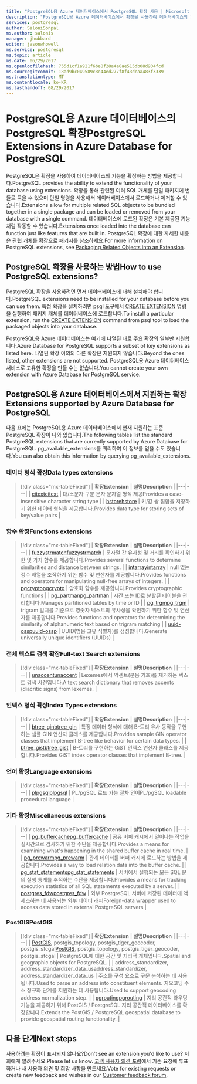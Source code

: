 ```yaml
---
title: "PostgreSQL용 Azure 데이터베이스에서 PostgreSQL 확장 사용 | Microsoft Docs"
description: "PostgreSQL용 Azure 데이터베이스에서 확장을 사용하여 데이터베이스의 기능을 확장하는 방법을 설명합니다."
services: postgresql
author: SaloniSonpal
ms.author: salonis
manager: jhubbard
editor: jasonwhowell
ms.service: postgresql
ms.topic: article
ms.date: 06/29/2017
ms.openlocfilehash: 755d1cf1a921f6be8f28a4a8ae515db08d904fcd
ms.sourcegitcommit: 18ad9bc049589c8e44ed277f8f43dcaa483f3339
ms.translationtype: MT
ms.contentlocale: ko-KR
ms.lasthandoff: 08/29/2017
---
```

# <a name="postgresql-extensions-in-azure-database-for-postgresql"></a><span data-ttu-id="1e37c-103">PostgreSQL용 Azure 데이터베이스의 PostgreSQL 확장</span><span class="sxs-lookup"><span data-stu-id="1e37c-103">PostgreSQL Extensions in Azure Database for PostgreSQL</span></span>
<span data-ttu-id="1e37c-104">PostgreSQL은 확장을 사용하여 데이터베이스의 기능을 확장하는 방법을 제공합니다.</span><span class="sxs-lookup"><span data-stu-id="1e37c-104">PostgreSQL provides the ability to extend the functionality of your database using extensions.</span></span> <span data-ttu-id="1e37c-105">확장을 통해 관련된 여러 SQL 개체를 단일 패키지에 번들로 묶을 수 있으며 단일 명령을 사용해서 데이터베이스에서 로드하거나 제거할 수 있습니다.</span><span class="sxs-lookup"><span data-stu-id="1e37c-105">Extensions allow for multiple related SQL objects to be bundled together in a single package and can be loaded or removed from your database with a single command.</span></span> <span data-ttu-id="1e37c-106">데이터베이스에 로드된 확장은 기본 제공된 기능처럼 작동할 수 있습니다.</span><span class="sxs-lookup"><span data-stu-id="1e37c-106">Extensions once loaded into the database can function just like features that are built in.</span></span> <span data-ttu-id="1e37c-107">PostgreSQL 확장에 대한 자세한 내용은 [관련 개체를 확장으로 패키지](https://www.postgresql.org/docs/9.6/static/extend-extensions.html)를 참조하세요.</span><span class="sxs-lookup"><span data-stu-id="1e37c-107">For more information on PostgreSQL extensions, see [Packaging Related Objects into an Extension](https://www.postgresql.org/docs/9.6/static/extend-extensions.html).</span></span>

## <a name="how-to-use-postgresql-extensions"></a><span data-ttu-id="1e37c-108">PostgreSQL 확장을 사용하는 방법</span><span class="sxs-lookup"><span data-stu-id="1e37c-108">How to use PostgreSQL extensions?</span></span>
<span data-ttu-id="1e37c-109">PostgreSQL 확장을 사용하려면 먼저 데이터베이스에 대해 설치해야 합니다.</span><span class="sxs-lookup"><span data-stu-id="1e37c-109">PostgreSQL extensions need to be installed for your database before you can use them.</span></span> <span data-ttu-id="1e37c-110">특정 확장을 설치하려면 psql 도구에서 [CREATE EXTENSION](https://www.postgresql.org/docs/9.6/static/sql-createextension.html) 명령을 실행하여 패키지 개체를 데이터베이스에 로드합니다.</span><span class="sxs-lookup"><span data-stu-id="1e37c-110">To install a particular extension, run the [CREATE EXTENSION](https://www.postgresql.org/docs/9.6/static/sql-createextension.html) command from psql tool to load the packaged objects into your database.</span></span>

<span data-ttu-id="1e37c-111">PostgreSQL용 Azure 데이터베이스는 여기에 나열된 대로 주요 확장의 일부만 지원합니다.</span><span class="sxs-lookup"><span data-stu-id="1e37c-111">Azure Database for PostgreSQL supports a subset of key extensions as listed here.</span></span> <span data-ttu-id="1e37c-112">나열된 확장 이외의 다른 확장은 지원되지 않습니다.</span><span class="sxs-lookup"><span data-stu-id="1e37c-112">Beyond the ones listed, other extensions are not supported.</span></span> <span data-ttu-id="1e37c-113">PostgreSQL용 Azure 데이터베이스 서비스로 고유한 확장을 만들 수는 없습니다.</span><span class="sxs-lookup"><span data-stu-id="1e37c-113">You cannot create your own extension with Azure Database for PostgreSQL service.</span></span>

## <a name="extensions-supported-by-azure-database-for-postgresql"></a><span data-ttu-id="1e37c-114">PostgreSQL용 Azure 데이터베이스에서 지원하는 확장</span><span class="sxs-lookup"><span data-stu-id="1e37c-114">Extensions supported by Azure Database for PostgreSQL</span></span>
<span data-ttu-id="1e37c-115">다음 표에는 PostgreSQL용 Azure 데이터베이스에서 현재 지원하는 표준 PostgreSQL 확장이 나와 있습니다.</span><span class="sxs-lookup"><span data-stu-id="1e37c-115">The following tables list the standard PostgreSQL extensions that are currently supported by Azure Database for PostgreSQL.</span></span> <span data-ttu-id="1e37c-116">pg\_available\_extensions를 쿼리하여 이 정보를 얻을 수도 있습니다.</span><span class="sxs-lookup"><span data-stu-id="1e37c-116">You can also obtain this information by querying pg\_available\_extensions.</span></span> 

### <a name="data-types-extensions"></a><span data-ttu-id="1e37c-117">데이터 형식 확장</span><span class="sxs-lookup"><span data-stu-id="1e37c-117">Data types extensions</span></span>

> [!div class="mx-tableFixed"]
| <span data-ttu-id="1e37c-118">**확장**</span><span class="sxs-lookup"><span data-stu-id="1e37c-118">**Extension**</span></span> | <span data-ttu-id="1e37c-119">**설명**</span><span class="sxs-lookup"><span data-stu-id="1e37c-119">**Description**</span></span> |
|---|---|
| [<span data-ttu-id="1e37c-120">citext</span><span class="sxs-lookup"><span data-stu-id="1e37c-120">citext</span></span>](https://www.postgresql.org/docs/9.6/static/citext.html) | <span data-ttu-id="1e37c-121">대/소문자 구분 문자 문자열 형식 제공</span><span class="sxs-lookup"><span data-stu-id="1e37c-121">Provides a case-insensitive character string type</span></span> |
| [<span data-ttu-id="1e37c-122">hstore</span><span class="sxs-lookup"><span data-stu-id="1e37c-122">hstore</span></span>](https://www.postgresql.org/docs/9.6/static/hstore.html) | <span data-ttu-id="1e37c-123">키/값 쌍 집합을 저장하기 위한 데이터 형식을 제공합니다.</span><span class="sxs-lookup"><span data-stu-id="1e37c-123">Provides data type for storing sets of key/value pairs</span></span> |

### <a name="functions-extensions"></a><span data-ttu-id="1e37c-124">함수 확장</span><span class="sxs-lookup"><span data-stu-id="1e37c-124">Functions extensions</span></span>

> [!div class="mx-tableFixed"]
| <span data-ttu-id="1e37c-125">**확장**</span><span class="sxs-lookup"><span data-stu-id="1e37c-125">**Extension**</span></span> | <span data-ttu-id="1e37c-126">**설명**</span><span class="sxs-lookup"><span data-stu-id="1e37c-126">**Description**</span></span> |
|---|---|
| [<span data-ttu-id="1e37c-127">fuzzystrmatch</span><span class="sxs-lookup"><span data-stu-id="1e37c-127">fuzzystrmatch</span></span>](https://www.postgresql.org/docs/9.6/static/fuzzystrmatch.html) | <span data-ttu-id="1e37c-128">문자열 간 유사성 및 거리를 확인하기 위한 몇 가지 함수를 제공합니다.</span><span class="sxs-lookup"><span data-stu-id="1e37c-128">Provides several functions to determine similarities and distance between strings.</span></span> |
| [<span data-ttu-id="1e37c-129">intarray</span><span class="sxs-lookup"><span data-stu-id="1e37c-129">intarray</span></span>](https://www.postgresql.org/docs/9.6/static/intarray.html) | <span data-ttu-id="1e37c-130">null 없는 정수 배열을 조작하기 위한 함수 및 연산자를 제공합니다.</span><span class="sxs-lookup"><span data-stu-id="1e37c-130">Provides functions and operators for manipulating null-free arrays of integers.</span></span> |
| [<span data-ttu-id="1e37c-131">pgcrypto</span><span class="sxs-lookup"><span data-stu-id="1e37c-131">pgcrypto</span></span>](https://www.postgresql.org/docs/9.6/static/pgcrypto.html) | <span data-ttu-id="1e37c-132">암호화 함수를 제공합니다.</span><span class="sxs-lookup"><span data-stu-id="1e37c-132">Provides cryptographic functions</span></span> |
| [<span data-ttu-id="1e37c-133">pg\_partman</span><span class="sxs-lookup"><span data-stu-id="1e37c-133">pg\_partman</span></span>](https://pgxn.org/dist/pg_partman/doc/pg_partman.html) | <span data-ttu-id="1e37c-134">시간 또는 ID로 분할된 테이블을 관리합니다.</span><span class="sxs-lookup"><span data-stu-id="1e37c-134">Manages partitioned tables by time or ID</span></span> |
| [<span data-ttu-id="1e37c-135">pg\_trgm</span><span class="sxs-lookup"><span data-stu-id="1e37c-135">pg\_trgm</span></span>](https://www.postgresql.org/docs/9.6/static/pgtrgm.html) | <span data-ttu-id="1e37c-136">trigram 일치를 기준으로 영숫자 텍스트의 유사성을 확인하기 위한 함수 및 연산자를 제공합니다.</span><span class="sxs-lookup"><span data-stu-id="1e37c-136">Provides functions and operators for determining the similarity of alphanumeric text based on trigram matching</span></span> |
| [<span data-ttu-id="1e37c-137">uuid-ossp</span><span class="sxs-lookup"><span data-stu-id="1e37c-137">uuid-ossp</span></span>](https://www.postgresql.org/docs/9.6/static/uuid-ossp.html) | <span data-ttu-id="1e37c-138">UUID(범용 고유 식별자)를 생성합니다.</span><span class="sxs-lookup"><span data-stu-id="1e37c-138">Generate universally unique identifiers (UUIDs)</span></span> |

### <a name="full-text-search-extensions"></a><span data-ttu-id="1e37c-139">전체 텍스트 검색 확장</span><span class="sxs-lookup"><span data-stu-id="1e37c-139">Full-text Search extensions</span></span>

> [!div class="mx-tableFixed"]
| <span data-ttu-id="1e37c-140">**확장**</span><span class="sxs-lookup"><span data-stu-id="1e37c-140">**Extension**</span></span> | <span data-ttu-id="1e37c-141">**설명**</span><span class="sxs-lookup"><span data-stu-id="1e37c-141">**Description**</span></span> |
|---|---|
| [<span data-ttu-id="1e37c-142">unaccent</span><span class="sxs-lookup"><span data-stu-id="1e37c-142">unaccent</span></span>](https://www.postgresql.org/docs/9.6/static/unaccent.html) | <span data-ttu-id="1e37c-143">Lexemes에서 악센트(분음 기호)를 제거하는 텍스트 검색 사전입니다.</span><span class="sxs-lookup"><span data-stu-id="1e37c-143">A text search dictionary that removes accents (diacritic signs) from lexemes.</span></span> |

### <a name="index-types-extensions"></a><span data-ttu-id="1e37c-144">인덱스 형식 확장</span><span class="sxs-lookup"><span data-stu-id="1e37c-144">Index Types extensions</span></span>

> [!div class="mx-tableFixed"]
| <span data-ttu-id="1e37c-145">**확장**</span><span class="sxs-lookup"><span data-stu-id="1e37c-145">**Extension**</span></span> | <span data-ttu-id="1e37c-146">**설명**</span><span class="sxs-lookup"><span data-stu-id="1e37c-146">**Description**</span></span> |
|---|---|
| [<span data-ttu-id="1e37c-147">btree\_gin</span><span class="sxs-lookup"><span data-stu-id="1e37c-147">btree\_gin</span></span>](https://www.postgresql.org/docs/9.6/static/btree-gin.html) | <span data-ttu-id="1e37c-148">특정 데이터 형식에 대해 B-트리 유사 동작을 구현하는 샘플 GIN 연산자 클래스를 제공합니다.</span><span class="sxs-lookup"><span data-stu-id="1e37c-148">Provides sample GIN operator classes that implement B-tree like behavior for certain data types.</span></span> |
| [<span data-ttu-id="1e37c-149">btree\_gist</span><span class="sxs-lookup"><span data-stu-id="1e37c-149">btree\_gist</span></span>](https://www.postgresql.org/docs/9.6/static/btree-gist.html) | <span data-ttu-id="1e37c-150">B-트리를 구현하는 GiST 인덱스 연산자 클래스를 제공합니다.</span><span class="sxs-lookup"><span data-stu-id="1e37c-150">Provides GiST index operator classes that implement B-tree.</span></span> |

### <a name="language-extensions"></a><span data-ttu-id="1e37c-151">언어 확장</span><span class="sxs-lookup"><span data-stu-id="1e37c-151">Language extensions</span></span>

> [!div class="mx-tableFixed"]
| <span data-ttu-id="1e37c-152">**확장**</span><span class="sxs-lookup"><span data-stu-id="1e37c-152">**Extension**</span></span> | <span data-ttu-id="1e37c-153">**설명**</span><span class="sxs-lookup"><span data-stu-id="1e37c-153">**Description**</span></span> |
|---|---|
| [<span data-ttu-id="1e37c-154">plpgsql</span><span class="sxs-lookup"><span data-stu-id="1e37c-154">plpgsql</span></span>](https://www.postgresql.org/docs/9.6/static/plpgsql.html) | <span data-ttu-id="1e37c-155">PL/pgSQL 로드 가능 절차 언어</span><span class="sxs-lookup"><span data-stu-id="1e37c-155">PL/pgSQL loadable procedural language</span></span> |

### <a name="miscellaneous-extensions"></a><span data-ttu-id="1e37c-156">기타 확장</span><span class="sxs-lookup"><span data-stu-id="1e37c-156">Miscellaneous extensions</span></span>

> [!div class="mx-tableFixed"]
| <span data-ttu-id="1e37c-157">**확장**</span><span class="sxs-lookup"><span data-stu-id="1e37c-157">**Extension**</span></span> | <span data-ttu-id="1e37c-158">**설명**</span><span class="sxs-lookup"><span data-stu-id="1e37c-158">**Description**</span></span> |
|---|---|
| [<span data-ttu-id="1e37c-159">pg\_buffercache</span><span class="sxs-lookup"><span data-stu-id="1e37c-159">pg\_buffercache</span></span>](https://www.postgresql.org/docs/9.6/static/pgbuffercache.html) | <span data-ttu-id="1e37c-160">공유 버퍼 캐시에서 일어나는 작업을 실시간으로 검사하기 위한 수단을 제공합니다.</span><span class="sxs-lookup"><span data-stu-id="1e37c-160">Provides a means for examining what's happening in the shared buffer cache in real time.</span></span> |
| [<span data-ttu-id="1e37c-161">pg\_prewarm</span><span class="sxs-lookup"><span data-stu-id="1e37c-161">pg\_prewarm</span></span>](https://www.postgresql.org/docs/9.6/static/pgprewarm.html) | <span data-ttu-id="1e37c-162">관계 데이터를 버퍼 캐시에 로드하는 방법을 제공합니다.</span><span class="sxs-lookup"><span data-stu-id="1e37c-162">Provides a way to load relation data into the buffer cache.</span></span> |
| [<span data-ttu-id="1e37c-163">pg\_stat\_statements</span><span class="sxs-lookup"><span data-stu-id="1e37c-163">pg\_stat\_statements</span></span>](https://www.postgresql.org/docs/9.6/static/pgstatstatements.html) | <span data-ttu-id="1e37c-164">서버에서 실행되는 모든 SQL 문의 실행 통계를 추적하는 수단을 제공합니다.</span><span class="sxs-lookup"><span data-stu-id="1e37c-164">Provides a means for tracking execution statistics of all SQL statements executed by a server.</span></span> |
| [<span data-ttu-id="1e37c-165">postgres\_fdw</span><span class="sxs-lookup"><span data-stu-id="1e37c-165">postgres\_fdw</span></span>](https://www.postgresql.org/docs/9.6/static/postgres-fdw.html) | <span data-ttu-id="1e37c-166">외부 PostgreSQL 서버에 저장된 데이터에 액세스하는 데 사용되는 외부 데이터 래퍼</span><span class="sxs-lookup"><span data-stu-id="1e37c-166">Foreign-data wrapper used to access data stored in external PostgreSQL servers</span></span> |

### <a name="postgis"></a><span data-ttu-id="1e37c-167">PostGIS</span><span class="sxs-lookup"><span data-stu-id="1e37c-167">PostGIS</span></span>

> [!div class="mx-tableFixed"]
| <span data-ttu-id="1e37c-168">**확장**</span><span class="sxs-lookup"><span data-stu-id="1e37c-168">**Extension**</span></span> | <span data-ttu-id="1e37c-169">**설명**</span><span class="sxs-lookup"><span data-stu-id="1e37c-169">**Description**</span></span> |
|---|---|
| <span data-ttu-id="1e37c-170">[PostGIS](http://www.postgis.net/), postgis\_topology, postgis\_tiger\_geocoder, postgis\_sfcgal</span><span class="sxs-lookup"><span data-stu-id="1e37c-170">[PostGIS](http://www.postgis.net/), postgis\_topology, postgis\_tiger\_geocoder, postgis\_sfcgal</span></span> | <span data-ttu-id="1e37c-171">PostgreSQL에 대한 공간 및 지리적 개체입니다.</span><span class="sxs-lookup"><span data-stu-id="1e37c-171">Spatial and geographic objects for PostgreSQL.</span></span> |
| <span data-ttu-id="1e37c-172">address\_standardizer, address\_standardizer\_data\_us</span><span class="sxs-lookup"><span data-stu-id="1e37c-172">address\_standardizer, address\_standardizer\_data\_us</span></span> | <span data-ttu-id="1e37c-173">주소를 구성 요소로 구문 분석하는 데 사용됩니다.</span><span class="sxs-lookup"><span data-stu-id="1e37c-173">Used to parse an address into constituent elements.</span></span> <span data-ttu-id="1e37c-174">지오코딩 주소 정규화 단계를 지원하는 데 사용됩니다.</span><span class="sxs-lookup"><span data-stu-id="1e37c-174">Used to support geocoding address normalization step.</span></span> |
| [<span data-ttu-id="1e37c-175">pgrouting</span><span class="sxs-lookup"><span data-stu-id="1e37c-175">pgrouting</span></span>](http://pgrouting.org/) | <span data-ttu-id="1e37c-176">지리 공간적 라우팅 기능을 제공하기 위해 PostGIS / PostgreSQL 지리 공간적 데이터베이스를 확장합니다.</span><span class="sxs-lookup"><span data-stu-id="1e37c-176">Extends the PostGIS / PostgreSQL geospatial database to provide geospatial routing functionality.</span></span> |

## <a name="next-steps"></a><span data-ttu-id="1e37c-177">다음 단계</span><span class="sxs-lookup"><span data-stu-id="1e37c-177">Next steps</span></span>
<span data-ttu-id="1e37c-178">사용하려는 확장이 표시되지 않나요?</span><span class="sxs-lookup"><span data-stu-id="1e37c-178">Don't see an extension you'd like to use?</span></span> <span data-ttu-id="1e37c-179">저희에게 알려주세요.</span><span class="sxs-lookup"><span data-stu-id="1e37c-179">Please let us know.</span></span> <span data-ttu-id="1e37c-180">[고객 사용자 의견 포럼](https://feedback.azure.com/forums/597976-azure-database-for-postgresql)에서 기존 요청에 투표하거나 새 사용자 의견 및 희망 사항을 만드세요.</span><span class="sxs-lookup"><span data-stu-id="1e37c-180">Vote for existing requests or create new feedback and wishes in our [Customer feedback forum](https://feedback.azure.com/forums/597976-azure-database-for-postgresql).</span></span>
